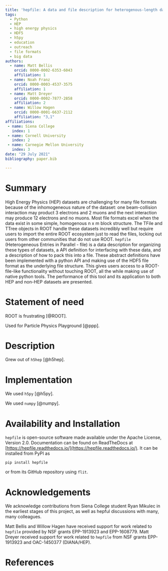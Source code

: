 ```yaml
---
title: 'hepfile: A data and file description for heterogenous-length data, implemented in python and HDF5'
tags:
  - Python
  - HEP
  - high energy physics
  - HDF5
  - h5py
  - education
  - outreach
  - file formats
  - big data
authors:
  - name: Matt Bellis
    orcid: 0000-0002-6353-6043
    affiliation: 1
  - name: Noah Franz
    orcid: 0000-0003-4537-3575
    affiliation: 1
  - name: Matt Dreyer
    orcid: 0000-0002-7877-2858
    affiliation: 2
  - name: Willow Hagen
    orcid: 0000-0001-6637-2112
    affiliation: "3,1"
affiliations:
 - name: Siena College
   index: 1
 - name: Cornell University
   index: 2
 - name: Carnegie Mellon University
   index: 3
date: "29 July 2021"
bibliography: paper.bib

---
```


# Summary

High Energy Physics (HEP) datasets are
challenging for many file formats because of the inhomogeneous nature
of the dataset: one beam-collision interaction may product 3 electrons and 2 muons and the next
interaction may produce 12 electrons and no muons. Most file formats excel when the
data exist in some simple, homogenous n x m block structure. 
The TFile and TTree
objects in ROOT handle these datasets incredibly well but require users
to import the entire ROOT ecosystem just to read the files, locking out
users from other communities that do not use ROOT. `hepfile` 
(Heterogeneous Entries in Parallel - file) is a data description for
organizing these types of datasets, a API definition for interfacing with these data,
and a description of how to pack this into a file. These abstract definitions
have been implemented with a python API and making use of the HDF5 file format as the underlying
file structure. 
This gives users access to a ROOT-file-like functionality without touching ROOT, all the while
making use of native python tools. The performance of this tool and its
application to both HEP and non-HEP datasets are presented.

# Statement of need

ROOT is frustrating [@ROOT].

Used for Particle Physics Playground [@ppp].

# Description

Grew out of `h5hep` [@h5hep].

# Implementation

We used `h5py` [@h5py].

We used `numpy` [@numpy].

# Availability and Installation
`hepfile` is open-source software made available under the Apache License, Version 2.0.
Documentation can be found on ReadTheDocs
at [https://hepfile.readthedocs.io/](https://hepfile.readthedocs.io/).
It can be installed from PyPI as
```
pip install hepfile
```
or from its GitHub repository using `flit`.


# Acknowledgements

We acknowledge contributions from Siena College student Ryan Mikulec in the
earliest stages of this project, as well as hepful discussions with many, many 
colleagues.

Matt Bellis and Willow Hagen have received support for work related to 
`hepfile` provided by NSF grants EPP-1913923 and EPP-1608779.
Matt Dreyer received support for work related to `hepfile` from 
NSF grants EPP-1913923 and OAC-1450377 (DIANA/HEP).

# References
